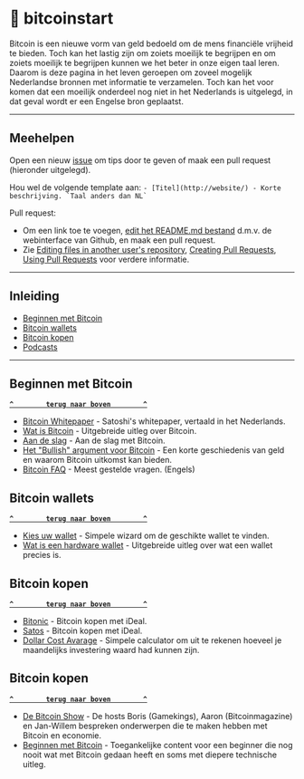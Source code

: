 # 🚀 bitcoinstart
Bitcoin is een nieuwe vorm van geld bedoeld om de mens financiële vrijheid te bieden. Toch kan het lastig zijn om zoiets moeilijk te begrijpen en om zoiets moeilijk te begrijpen kunnen we het beter in onze eigen taal leren. Daarom is deze pagina in het leven geroepen om zoveel mogelijk Nederlandse bronnen met informatie te verzamelen. Toch kan het voor komen dat een moeilijk onderdeel nog niet in het Nederlands is uitgelegd, in dat geval wordt er een Engelse bron geplaatst.

--------------------

## Meehelpen

Open een nieuw [issue](https://github.com/Bardesss/bitcoinstart/issues) om tips door te geven of maak een pull request (hieronder uitgelegd).

Hou wel de volgende template aan:
``- [Titel](http://website/) - Korte beschrijving. `Taal anders dan NL` ``

Pull request:

- Om een link toe te voegen, [edit het README.md bestand](https://github.com/bardesss/bitcoinstart/edit/master/README.md) d.m.v. de webinterface van Github, en maak een pull request.
- Zie [Editing files in another user's repository](https://help.github.com/articles/editing-files-in-another-user-s-repository/), [Creating Pull Requests](https://help.github.com/articles/creating-a-pull-request/), [Using Pull Requests](https://help.github.com/articles/using-pull-requests/) voor verdere informatie.

--------------------

## Inleiding

- [Beginnen met Bitcoin](#beginnen-met-bitcoin)
- [Bitcoin wallets](#bitcoin-wallets)
- [Bitcoin kopen](bitcoin-kopen)
- [Podcasts](#potcasts)

--------------------

## Beginnen met Bitcoin

**[`^        terug naar boven        ^`](#)**

- [Bitcoin Whitepaper](https://bitcoin.org/files/bitcoin-paper/bitcoin_nl.pdf) - Satoshi's whitepaper, vertaald in het Nederlands.
- [Wat is Bitcoin](https://www.bitcoinspot.nl/wat-is-bitcoin/) - Uitgebreide uitleg over Bitcoin.
- [Aan de slag](https://bitcoin.org/nl/aan-de-slag) - Aan de slag met Bitcoin.
- [Het "Bullish" argument voor Bitcoin](https://medium.com/@vijayboyapati/het-bullish-argument-voor-bitcoin-deel-1-c589d15083c1) - Een korte geschiedenis van geld en waarom Bitcoin uitkomst kan bieden.
- [Bitcoin FAQ](https://en.bitcoin.it/wiki/Help:FAQ) - Meest gestelde vragen. (Engels)

## Bitcoin wallets

**[`^        terug naar boven        ^`](#)**

- [Kies uw wallet](https://bitcoin.nl/wallet) - Simpele wizard om de geschikte wallet te vinden.
- [Wat is een hardware wallet](https://academy.binance.com/nl/security/what-is-a-hardware-wallet) - Uitgebreide uitleg over wat een wallet precies is.

## Bitcoin kopen

**[`^        terug naar boven        ^`](#)**

- [Bitonic](https://bitonic.nl/) - Bitcoin kopen met iDeal.
- [Satos](https://satos.eu/nl/bitcoin/kopen) - Bitcoin kopen met iDeal.
- [Dollar Cost Avarage](https://dcabtc.com/) - Simpele calculator om uit te rekenen hoeveel je maandelijks investering waard had kunnen zijn.

## Bitcoin kopen

**[`^        terug naar boven        ^`](#)**

- [De Bitcoin Show](https://debitcoinshow.nl/) - De hosts Boris (Gamekings), Aaron (Bitcoinmagazine) en Jan-Willem bespreken onderwerpen die te maken hebben met Bitcoin en economie.
- [Beginnen met Bitcoin](https://beginnenmetbitcoin.com/) - Toegankelijke content voor een beginner die nog nooit wat met Bitcoin gedaan heeft en soms met diepere technische uitleg.
